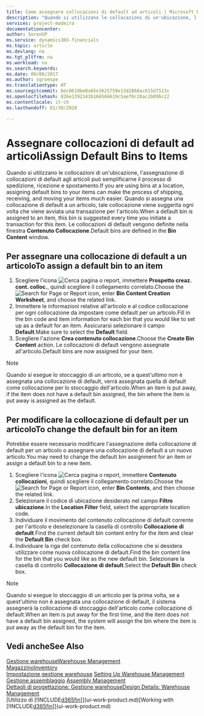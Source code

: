 ```yaml
---
title: Come assegnare collocazioni di default ad articoli | Microsoft Docs
description: "Quando si utilizzano le collocazioni di un'ubicazione, l'assegnazione di collocazioni di default agli articoli può semplificarne il processo di spedizione, ricezione e spostamento. Quando si assegna una collocazione di default a un articolo, tale collocazione viene suggerita ogni volta che viene avviata una transazione per l'articolo."
services: project-madeira
documentationcenter: 
author: SorenGP
ms.service: dynamics365-financials
ms.topic: article
ms.devlang: na
ms.tgt_pltfrm: na
ms.workload: na
ms.search.keywords: 
ms.date: 09/08/2017
ms.author: sgroespe
ms.translationtype: HT
ms.sourcegitcommit: bec0619be0a65e3625759e13d2866ac615d7513c
ms.openlocfilehash: 826e1392143b166566619c5aef8c28ac2b09bc22
ms.contentlocale: it-ch
ms.lasthandoff: 01/30/2018

---
```

# <a name="assign-default-bins-to-items"></a><span data-ttu-id="51c64-104">Assegnare collocazioni di default ad articoli</span><span class="sxs-lookup"><span data-stu-id="51c64-104">Assign Default Bins to Items</span></span>
<span data-ttu-id="51c64-105">Quando si utilizzano le collocazioni di un'ubicazione, l'assegnazione di collocazioni di default agli articoli può semplificarne il processo di spedizione, ricezione e spostamento.</span><span class="sxs-lookup"><span data-stu-id="51c64-105">If you are using bins at a location, assigning default bins to your items can make the process of shipping, receiving, and moving your items much easier.</span></span> <span data-ttu-id="51c64-106">Quando si assegna una collocazione di default a un articolo, tale collocazione viene suggerita ogni volta che viene avviata una transazione per l'articolo.</span><span class="sxs-lookup"><span data-stu-id="51c64-106">When a default bin is assigned to an item, this bin is suggested every time you initiate a transaction for this item.</span></span> <span data-ttu-id="51c64-107">Le collocazioni di default vengono definite nella finestra **Contenuto Collocazione**.</span><span class="sxs-lookup"><span data-stu-id="51c64-107">Default bins are defined in the **Bin Content** window.</span></span>  

## <a name="to-assign-a-default-bin-to-an-item"></a><span data-ttu-id="51c64-108">Per assegnare una collocazione di default a un articolo</span><span class="sxs-lookup"><span data-stu-id="51c64-108">To assign a default bin to an item</span></span>
1.  <span data-ttu-id="51c64-109">Scegliere l'icona ![Cerca pagina o report](media/ui-search/search_small.png "Cerca pagina o report"), immettere **Prospetto creaz. cont. colloc.**, quindi scegliere il collegamento correlato.</span><span class="sxs-lookup"><span data-stu-id="51c64-109">Choose the ![Search for Page or Report](media/ui-search/search_small.png "Search for Page or Report icon") icon, enter **Bin Content Creation Worksheet**, and choose the related link.</span></span>  
2.  <span data-ttu-id="51c64-110">Immettere le informazioni relative all'articolo e al codice collocazione per ogni collocazione da impostare come default per un articolo.</span><span class="sxs-lookup"><span data-stu-id="51c64-110">Fill in the bin code and item information for each bin that you would like to set up as a default for an item.</span></span> <span data-ttu-id="51c64-111">Assicurarsi selezionare il campo **Default**.</span><span class="sxs-lookup"><span data-stu-id="51c64-111">Make sure to select the **Default** field.</span></span>  
3.  <span data-ttu-id="51c64-112">Scegliere l'azione **Crea contenuto collocazione**.</span><span class="sxs-lookup"><span data-stu-id="51c64-112">Choose the **Create Bin Content** action.</span></span> <span data-ttu-id="51c64-113">Le collocazioni di default vengono assegnate all'articolo.</span><span class="sxs-lookup"><span data-stu-id="51c64-113">Default bins are now assigned for your item.</span></span>  

> [!NOTE]  
>  <span data-ttu-id="51c64-114">Quando si esegue lo stoccaggio di un articolo, se a quest'ultimo non è assegnata una collocazione di default, verrà assegnata quella di default come collocazione per lo stoccaggio dell'articolo.</span><span class="sxs-lookup"><span data-stu-id="51c64-114">When an item is put away, if the item does not have a default bin assigned, the bin where the item is put away is assigned as the default.</span></span>  

## <a name="to-change-the-default-bin-for-an-item"></a><span data-ttu-id="51c64-115">Per modificare la collocazione di default per un articolo</span><span class="sxs-lookup"><span data-stu-id="51c64-115">To change the default bin for an item</span></span>  
<span data-ttu-id="51c64-116">Potrebbe essere necessario modificare l'assegnazione della collocazione di default per un articolo o assegnare una collocazione di default a un nuovo articolo.</span><span class="sxs-lookup"><span data-stu-id="51c64-116">You may need to change the default bin assignment for an item or assign a default bin to a new item.</span></span>    
1.  <span data-ttu-id="51c64-117">Scegliere l'icona ![Cerca pagina o report](media/ui-search/search_small.png "Cerca pagina o report"), immettere **Contenuto collocazioni**, quindi scegliere il collegamento correlato.</span><span class="sxs-lookup"><span data-stu-id="51c64-117">Choose the ![Search for Page or Report](media/ui-search/search_small.png "Search for Page or Report icon") icon, enter **Bin Contents**, and then choose the related link.</span></span>  
2.  <span data-ttu-id="51c64-118">Selezionare il codice di ubicazione desiderato nel campo **Filtro ubicazione**.</span><span class="sxs-lookup"><span data-stu-id="51c64-118">In the **Location Filter** field, select the appropriate location code.</span></span>  
3.  <span data-ttu-id="51c64-119">Individuare il movimento del contenuto collocazione di default corrente per l'articolo e deselezionare la casella di controllo **Collocazione di default**.</span><span class="sxs-lookup"><span data-stu-id="51c64-119">Find the current default bin content entry for the item and clear the **Default Bin** check box.</span></span>  
4.  <span data-ttu-id="51c64-120">Individuare la riga del contenuto della collocazione che si desidera utilizzare come nuova collocazione di default.</span><span class="sxs-lookup"><span data-stu-id="51c64-120">Find the bin content line for the bin that you would like as the new default bin.</span></span> <span data-ttu-id="51c64-121">Selezionare la casella di controllo **Collocazione di default**.</span><span class="sxs-lookup"><span data-stu-id="51c64-121">Select the **Default Bin** check box.</span></span>  

> [!NOTE]  
>  <span data-ttu-id="51c64-122">Quando si esegue lo stoccaggio di un articolo per la prima volta, se a quest'ultimo non è assegnata una collocazione di default, il sistema assegnerà la collocazione di stoccaggio dell'articolo come collocazione di default.</span><span class="sxs-lookup"><span data-stu-id="51c64-122">When an item is put away for the first time, and the item does not have a default bin assigned, the system will assign the bin where the item is put away as the default bin for the item.</span></span>  

## <a name="see-also"></a><span data-ttu-id="51c64-123">Vedi anche</span><span class="sxs-lookup"><span data-stu-id="51c64-123">See Also</span></span>  
[<span data-ttu-id="51c64-124">Gestione warehouse</span><span class="sxs-lookup"><span data-stu-id="51c64-124">Warehouse Management</span></span>](warehouse-manage-warehouse.md)  
[<span data-ttu-id="51c64-125">Magazzino</span><span class="sxs-lookup"><span data-stu-id="51c64-125">Inventory</span></span>](inventory-manage-inventory.md)  
<span data-ttu-id="51c64-126">[Impostazione gestione warehouse](warehouse-setup-warehouse.md)   </span><span class="sxs-lookup"><span data-stu-id="51c64-126">[Setting Up Warehouse Management](warehouse-setup-warehouse.md)   </span></span>  
<span data-ttu-id="51c64-127">[Gestione assemblaggio](assembly-assemble-items.md)  </span><span class="sxs-lookup"><span data-stu-id="51c64-127">[Assembly Management](assembly-assemble-items.md)  </span></span>  
[<span data-ttu-id="51c64-128">Dettagli di progettazione: Gestione warehouse</span><span class="sxs-lookup"><span data-stu-id="51c64-128">Design Details: Warehouse Management</span></span>](design-details-warehouse-management.md)  
<span data-ttu-id="51c64-129">[Utilizzo di [!INCLUDE[d365fin](includes/d365fin_md.md)]](ui-work-product.md)</span><span class="sxs-lookup"><span data-stu-id="51c64-129">[Working with [!INCLUDE[d365fin](includes/d365fin_md.md)]](ui-work-product.md)</span></span>

